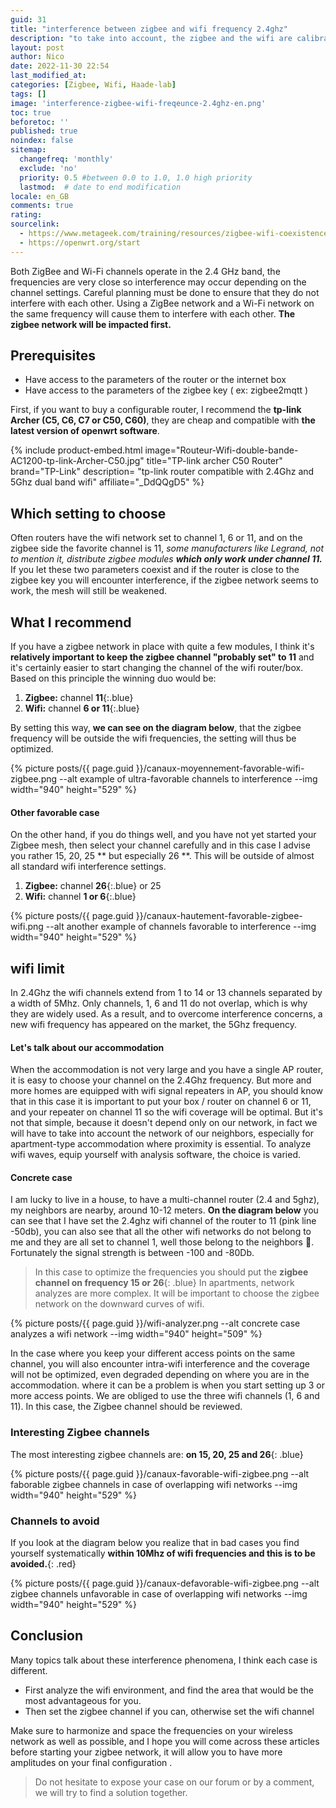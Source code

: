```yaml
---
guid: 31
title: "interference between zigbee and wifi frequency 2.4ghz"
description: "to take into account, the zigbee and the wifi are calibrated on the 2.4ghz frequency, some advice to take into account when setting the channels in order to improve the quality of the mesh"
layout: post
author: Nico
date: 2022-11-30 22:54
last_modified_at: 
categories: [Zigbee, Wifi, Haade-lab]
tags: []
image: 'interference-zigbee-wifi-freqeunce-2.4ghz-en.png'
toc: true
beforetoc: ''
published: true
noindex: false
sitemap:
  changefreq: 'monthly'
  exclude: 'no'
  priority: 0.5 #between 0.0 to 1.0, 1.0 high priority
  lastmod:  # date to end modification
locale: en_GB
comments: true
rating:  
sourcelink:
  - https://www.metageek.com/training/resources/zigbee-wifi-coexistence/
  - https://openwrt.org/start
---
```


Both ZigBee and Wi-Fi channels operate in the 2.4 GHz band, the frequencies are very close so interference may occur depending on the channel settings. Careful planning must be done to ensure that they do not interfere with each other.
Using a ZigBee network and a Wi-Fi network on the same frequency will cause them to interfere with each other. **The zigbee network will be impacted first.**

## Prerequisites

- Have access to the parameters of the router or the internet box
- Have access to the parameters of the zigbee key ( ex: zigbee2mqtt )

First, if you want to buy a configurable router, I recommend the **tp-link Archer (C5, C6, C7 or C50, C60)**, they are cheap and compatible with **the latest version of openwrt software**.

{% include product-embed.html image="Routeur-Wifi-double-bande-AC1200-tp-link-Archer-C50.jpg" title="TP-link archer C50 Router" brand="TP-Link" description= "tp-link router compatible with 2.4Ghz and 5Ghz dual band wifi" affiliate="_DdQQgD5" %}

## Which setting to choose

Often routers have the wifi network set to channel 1, 6 or 11, and on the zigbee side the favorite channel is 11, *some manufacturers like Legrand, not to mention it, distribute zigbee modules **which only work under channel 11.***
If you let these two parameters coexist and if the router is close to the zigbee key you will encounter interference, if the zigbee network seems to work, the mesh will still be weakened.

## What I recommend

If you have a zigbee network in place with quite a few modules, I think it's **relatively important to keep the zigbee channel "probably set" to 11** and it's certainly easier to start changing the channel of the wifi router/box.
Based on this principle the winning duo would be:

1. **Zigbee:** channel **11**{:.blue}
2. **Wifi:** channel **6 or 11**{:.blue}

By setting this way, **we can see on the diagram below**, that the zigbee frequency will be outside the wifi frequencies, the setting will thus be optimized.

{% picture posts/{{ page.guid }}/canaux-moyennement-favorable-wifi-zigbee.png --alt example of ultra-favorable channels to interference --img width="940" height="529" %}

#### Other favorable case

On the other hand, if you do things well, and you have not yet started your Zigbee mesh, then select your channel carefully and in this case I advise you rather 15, 20, 25 ** but especially 26 **. This will be outside of almost all standard wifi interference settings.

1. **Zigbee:** channel **26**{:.blue} or 25
2. **Wifi:** channel **1 or 6**{:.blue}

{% picture posts/{{ page.guid }}/canaux-hautement-favorable-zigbee-wifi.png --alt another example of channels favorable to interference --img width="940" height="529" %}

## wifi limit

In 2.4Ghz the wifi channels extend from 1 to 14 or 13 channels separated by a width of 5Mhz. Only channels, 1, 6 and 11 do not overlap, which is why they are widely used. As a result, and to overcome interference concerns, a new wifi frequency has appeared on the market, the 5Ghz frequency.

#### Let's talk about our accommodation

When the accommodation is not very large and you have a single AP router, it is easy to choose your channel on the 2.4Ghz frequency. But more and more homes are equipped with wifi signal repeaters in AP, you should know that in this case it is important to put your box / router on channel 6 or 11, and your repeater on channel 11 so the wifi coverage will be optimal.
But it's not that simple, because it doesn't depend only on our network, in fact we will have to take into account the network of our neighbors, especially for apartment-type accommodation where proximity is essential. To analyze wifi waves, equip yourself with analysis software, the choice is varied.

#### Concrete case

I am lucky to live in a house, to have a multi-channel router (2.4 and 5ghz), my neighbors are nearby, around 10-12 meters. **On the diagram below** you can see that I have set the 2.4ghz wifi channel of the router to 11 (pink line -50db), you can also see that all the other wifi networks do not belong to me and they are all set to channel 1, well those belong to the neighbors 🤬. Fortunately the signal strength is between -100 and -80Db.

> In this case to optimize the frequencies you should put the **zigbee channel on frequency 15 or 26**{: .blue}
> In apartments, network analyzes are more complex. It will be important to choose the zigbee network on the downward curves of wifi.

{% picture posts/{{ page.guid }}/wifi-analyzer.png --alt concrete case analyzes a wifi network --img width="940" height="509" %}

In the case where you keep your different access points on the same channel, you will also encounter intra-wifi interference and the coverage will not be optimized, even degraded depending on where you are in the accommodation. where it can be a problem is when you start setting up 3 or more access points. We are obliged to use the three wifi channels (1, 6 and 11).
In this case, the Zigbee channel should be reviewed.

### Interesting Zigbee channels

The most interesting zigbee channels are:
**on 15, 20, 25 and 26**{: .blue}

{% picture posts/{{ page.guid }}/canaux-favorable-wifi-zigbee.png --alt faborable zigbee channels in case of overlapping wifi networks --img width="940" height="529" %}

### Channels to avoid

If you look at the diagram below you realize that in bad cases you find yourself systematically **within 10Mhz of wifi frequencies and this is to be avoided.**{: .red}

{% picture posts/{{ page.guid }}/canaux-defavorable-wifi-zigbee.png --alt zigbee channels unfavorable in case of overlapping wifi networks --img width="940" height="529" %}

## Conclusion

Many topics talk about these interference phenomena, I think each case is different.
- First analyze the wifi environment, and find the area that would be the most advantageous for you.
- Then set the zigbee channel if you can, otherwise set the wifi channel
  
Make sure to harmonize and space the frequencies on your wireless network as well as possible, and I hope you will come across these articles before starting your zigbee network, it will allow you to have more amplitudes on your final configuration .

> Do not hesitate to expose your case on our forum or by a comment, we will try to find a solution together.